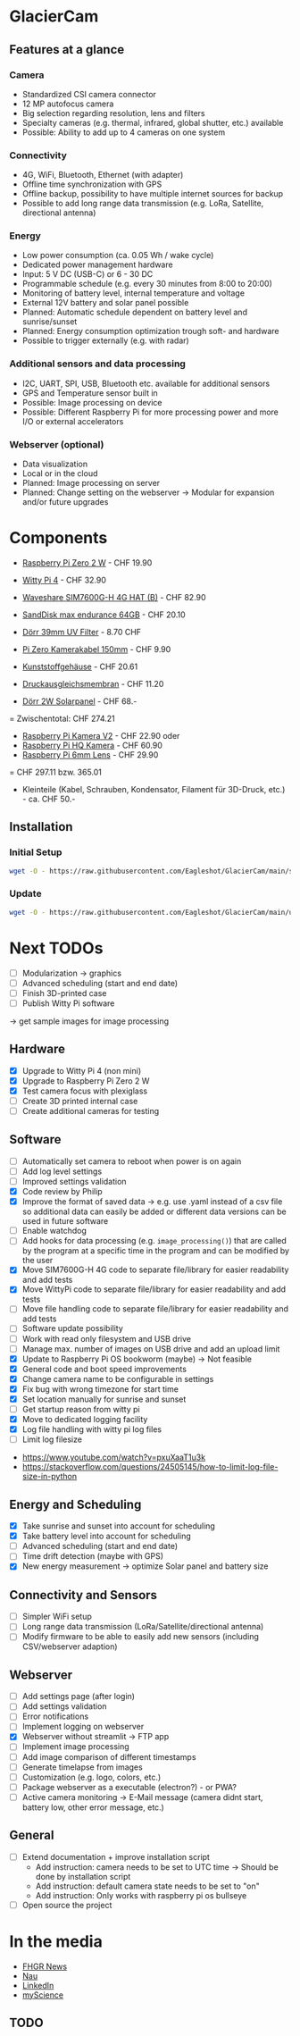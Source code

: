 # GlacierCam
## Features at a glance
### Camera
* Standardized CSI camera connector
* 12 MP autofocus camera
* Big selection regarding resolution, lens and filters
* Specialty cameras (e.g. thermal, infrared, global shutter, etc.) available
* Possible: Ability to add up to 4 cameras on one system

### Connectivity
* 4G, WiFi, Bluetooth, Ethernet (with adapter)
* Offline time synchronization with GPS
* Offline backup, possibility to have multiple internet sources for backup
* Possible to add long range data transmission (e.g. LoRa, Satellite, directional antenna)

### Energy
* Low power consumption (ca. 0.05 Wh / wake cycle)
* Dedicated power management hardware
* Input: 5 V DC (USB-C) or 6 - 30 DC
* Programmable schedule (e.g. every 30 minutes from 8:00 to 20:00)
* Monitoring of battery level, internal temperature and voltage
* External 12V battery and solar panel possible
* Planned: Automatic schedule dependent on battery level and sunrise/sunset
* Planned: Energy consumption optimization trough soft- and hardware
* Possible to trigger externally (e.g. with radar)

### Additional sensors and data processing
* I2C, UART, SPI, USB, Bluetooth etc. available for additional sensors
* GPS and Temperature sensor built in
* Possible: Image processing on device
* Possible: Different Raspberry Pi for more processing power and more I/O or external accelerators

### Webserver (optional)
* Data visualization
* Local or in the cloud
* Planned: Image processing on server
* Planned: Change setting on the webserver
-> Modular for expansion and/or future upgrades

# Components
* [Raspberry Pi Zero 2 W](https://www.pi-shop.ch/raspberry-pi-zero-2-w) - CHF 19.90
* [Witty Pi 4](https://www.pi-shop.ch/witty-pi-4-realtime-clock-and-power-management-for-raspberry-pi) - CHF 32.90
* [Waveshare SIM7600G-H 4G HAT (B)](https://www.pi-shop.ch/sim7600g-h-4g-hat-b-for-raspberry-pi) - CHF 82.90
* [SandDisk max endurance 64GB](https://www.digitec.ch/en/s1/product/sandisk-max-endurance-microsd-64-gb-u3-uhs-i-memory-card-12705313?ip=sandisk+max+endurance) - CHF 20.10
* [Dörr 39mm UV Filter](https://www.digitec.ch/en/s1/product/doerr-lens-filter-digiline-hd-slim-39-mm-39-mm-uv-filter-filters-photography-13034018) - 8.70 CHF
* [Pi Zero Kamerakabel 150mm](https://www.pi-shop.ch/raspberry-pi-zero-kamera-kabel-300mm) - CHF 9.90

* [Kunststoffgehäuse](https://www.distrelec.ch/de/kunststoffgehaeuse-82x80x55mm-dunkelgrau-abs-ip67-rnd-components-rnd-455-01032/p/30128636) - CHF 20.61
* [Druckausgleichsmembran](https://www.distrelec.ch/de/druckausgleichsstopfen-m12-12-2mm-ip67-ip69k-polyamid-grau-gore-associates-gmbh-pmf100321-grey/p/15015938?queryFromSuggest=true&itemList=suggested_search) - CHF 11.20
* [Dörr 2W Solarpanel](https://www.digitec.ch/en/s1/product/doerr-li-1500-12v6v-204446-solar-panel-wildlife-cameras-35520370) - CHF 68.-

= Zwischentotal: CHF 274.21

* [Raspberry Pi Kamera V2](https://www.pi-shop.ch/raspberry-pi-kamera-module-v2) - CHF 22.90
oder
* [Raspberry Pi HQ Kamera](https://www.pi-shop.ch/hq-camera) - CHF 60.90
* [Raspberry Pi 6mm Lens](https://www.pi-shop.ch/official-raspberry-pi-6mm-wide-angle-lens) - CHF 29.90

= CHF 297.11 bzw. 365.01

+ Kleinteile (Kabel, Schrauben, Kondensator, Filament für 3D-Druck, etc.) - ca. CHF 50.-

## Installation
### Initial Setup
```bash
wget -O - https://raw.githubusercontent.com/Eagleshot/GlacierCam/main/script.sh | sudo sh
```
### Update
```bash
wget -O - https://raw.githubusercontent.com/Eagleshot/GlacierCam/main/updateScript.sh | sudo sh
```

# Next TODOs
- [ ] Modularization -> graphics
- [ ] Advanced scheduling (start and end date)
- [ ] Finish 3D-printed case
- [ ] Publish Witty Pi software

-> get sample images for image processing

## Hardware
- [X] Upgrade to Witty Pi 4 (non mini)
- [X] Upgrade to Raspberry Pi Zero 2 W
- [X] Test camera focus with plexiglass
- [ ] Create 3D printed internal case
- [ ] Create additional cameras for testing

## Software
- [ ] Automatically set camera to reboot when power is on again
- [ ] Add log level settings
- [ ] Improved settings validation
- [x] Code review by Philip
- [x] Improve the format of saved data -> e.g. use .yaml instead of a csv file so additional data can easily be added or different data versions can be used in future software
- [ ] Enable watchdog
- [ ] Add hooks for data processing (e.g. `image_processing()`) that are called by the program at a specific time in the program and can be modified by the user
- [X] Move SIM7600G-H 4G code to separate file/library for easier readability and add tests
- [X] Move WittyPi code to separate file/library for easier readability and add tests
- [ ] Move file handling code to separate file/library for easier readability and add tests
- [ ] Software update possibility
- [ ] Work with read only filesystem and USB drive
- [ ] Manage max. number of images on USB drive and add an upload limit
- [X] Update to Raspberry Pi OS bookworm (maybe) -> Not feasible
- [X] General code and boot speed improvements 
- [X] Change camera name to be configurable in settings
- [X] Fix bug with wrong timezone for start time
- [X] Set location manually for sunrise and sunset
- [ ] Get startup reason from witty pi
- [X] Move to dedicated logging facility
- [X] Log file handling with witty pi log files
- [ ] Limit log filesize
- https://www.youtube.com/watch?v=pxuXaaT1u3k
- https://stackoverflow.com/questions/24505145/how-to-limit-log-file-size-in-python

## Energy and Scheduling
- [X] Take sunrise and sunset into account for scheduling
- [X] Take battery level into account for scheduling
- [ ] Advanced scheduling (start and end date)
- [ ] Time drift detection (maybe with GPS)
- [X] New energy measurement -> optimize Solar panel and battery size

## Connectivity and Sensors
- [ ] Simpler WiFi setup
- [ ] Long range data transmission (LoRa/Satellite/directional antenna)
- [ ] Modify firmware to be able to easily add new sensors (including CSV/webserver adaption)

## Webserver
- [ ] Add settings page (after login)
- [ ] Add settings validation
- [ ] Error notifications
- [ ] Implement logging on webserver
- [X] Webserver without streamlit -> FTP app
- [ ] Implement image processing
- [ ] Add image comparison of different timestamps
- [ ] Generate timelapse from images
- [ ] Customization (e.g. logo, colors, etc.)
- [ ] Package webserver as a executable (electron?) - or PWA?
- [ ] Active camera monitoring -> E-Mail message (camera didnt start, battery low, other error message, etc.)

## General
- [ ] Extend documentation + improve installation script
    * Add instruction: camera needs to be set to UTC time -> Should be done by installation script
    * Add instruction: default camera state needs to be set to "on"
    * Add instruction: Only works with raspberry pi os bullseye
- [ ] Open source the project

# In the media
* [FHGR News](https://www.fhgr.ch/news/newsdetail/photonics-absolvent-gewinnt-ruag-innovation-award/)
* [Nau](https://www.nau.ch/ort/chur/fh-graubunden-photonics-absolvent-gewinnt-ruag-innovation-award-66625517)
* [LinkedIn](https://www.linkedin.com/posts/ruag-ag_news-fh-graub%C3%BCnden-activity-7117803653880569858-ut_M)
* [myScience](https://www.myscience.ch/de/news/wire/photonics_bachelorarbeit_wird_praemiert-2023-fhgr)
## TODO

